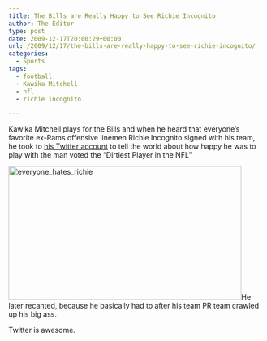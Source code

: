 ```yaml
---
title: The Bills are Really Happy to See Richie Incognito
author: The Editor
type: post
date: 2009-12-17T20:00:29+00:00
url: /2009/12/17/the-bills-are-really-happy-to-see-richie-incognito/
categories:
  - Sports
tags:
  - football
  - Kawika Mitchell
  - nfl
  - richie incognito

---
```

Kawika Mitchell plays for the Bills and when he heard that everyone&#8217;s favorite ex-Rams offensive linemen Richie Incognito signed with his team, he took to <a href="http://twitter.com/Ka_Mitchell55" target="_blank">his Twitter account</a> to tell the world about how happy he was to play with the man voted the &#8220;Dirtiest Player in the NFL&#8221;

[<img class="aligncenter size-full wp-image-2591" title="everyone_hates_richie" src="http://punchingkitty.com/wp-content/uploads/2009/12/everyone_hates_richie.png" alt="everyone_hates_richie" width="459" height="263" srcset="http://media.punchingkitty.com/wordpress/2009/12/everyone_hates_richie.png 459w, http://media.punchingkitty.com/wordpress/2009/12/everyone_hates_richie-300x171.png 300w" sizes="(max-width: 459px) 100vw, 459px" />][1]He later recanted, because he basically had to after his team PR team crawled up his big ass.

Twitter is awesome.

 [1]: http://punchingkitty.com/wp-content/uploads/2009/12/everyone_hates_richie.png